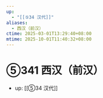 ```yaml
---
up:
  - "[[⑤34 汉代]]"
aliases:
  - 西汉（前汉）
ctime: 2025-03-01T13:29:40+08:00
mtime: 2025-10-01T11:40:32+08:00
---
```


# ⑤341 西汉（前汉）

- up: [[⑤34 汉代]]
